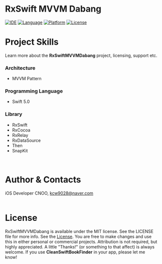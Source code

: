 # RxSwift MVVM Dabang
[![IDE](https://img.shields.io/badge/Xcode-12.5-blue.svg)](https://developer.apple.com/xcode/)
[![Language](https://img.shields.io/badge/swift-5-orange.svg)](https://swift.org)
[![Platform](https://img.shields.io/badge/iOS-14-green.svg)](https://developer.apple.com/ios/)
[![License](https://img.shields.io/github/license/Clean-Swift/CleanStore.svg)](LICENSE)


# Project Skills
Learn more about the **RxSwiftMVVMDabang** project, licensing, support etc.

### Architecture
- MVVM Pattern
### Programming Language
- Swift 5.0
### Library
- RxSwift
- RxCocoa
- RxRelay
- RxDataSource
- Then
- SnapKit

<br/>

# Author & Contacts

iOS Developer CNOO, kcw9028@naver.com
<br/><br/>

# License

RxSwiftMVVMDabang is available under the MIT license. See the LICENSE file for more info.
See the [License](https://github.com/Chanooo/CleanSwiftBookFinder/blob/master/LICENSE). You are free to make changes and use this in either personal or commercial projects. Attribution is not required, but highly appreciated. A little "Thanks!" (or something to that affect) is always welcome. If you use **CleanSwiftBookFinder** in your app, please let me know!